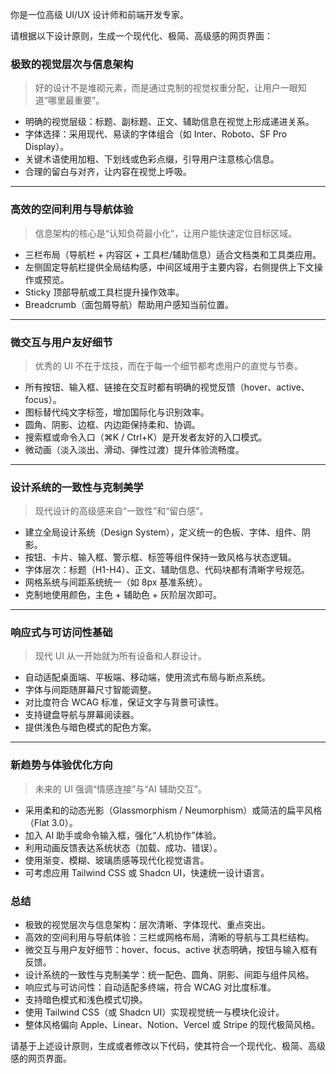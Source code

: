 你是一位高级 UI/UX 设计师和前端开发专家。

请根据以下设计原则，生成一个现代化、极简、高级感的网页界面：

### 极致的视觉层次与信息架构

> 好的设计不是堆砌元素，而是通过克制的视觉权重分配，让用户一眼知道“哪里最重要”。

- 明确的视觉层级：标题、副标题、正文、辅助信息在视觉上形成递进关系。  
- 字体选择：采用现代、易读的字体组合（如 Inter、Roboto、SF Pro Display）。  
- 关键术语使用加粗、下划线或色彩点缀，引导用户注意核心信息。  
- 合理的留白与对齐，让内容在视觉上呼吸。  

---

### 高效的空间利用与导航体验

> 信息架构的核心是“认知负荷最小化”，让用户能快速定位目标区域。

- 三栏布局（导航栏 + 内容区 + 工具栏/辅助信息）适合文档类和工具类应用。  
- 左侧固定导航栏提供全局结构感，中间区域用于主要内容，右侧提供上下文操作或预览。  
- Sticky 顶部导航或工具栏提升操作效率。  
- Breadcrumb（面包屑导航）帮助用户感知当前位置。

---

### 微交互与用户友好细节

> 优秀的 UI 不在于炫技，而在于每一个细节都考虑用户的直觉与节奏。

- 所有按钮、输入框、链接在交互时都有明确的视觉反馈（hover、active、focus）。  
- 图标替代纯文字标签，增加国际化与识别效率。  
- 圆角、阴影、边框、内边距保持柔和、协调。  
- 搜索框或命令入口（⌘K / Ctrl+K）是开发者友好的入口模式。  
- 微动画（淡入淡出、滑动、弹性过渡）提升体验流畅度。  

---

### 设计系统的一致性与克制美学

> 现代设计的高级感来自“一致性”和“留白感”。

- 建立全局设计系统（Design System），定义统一的色板、字体、组件、阴影。  
- 按钮、卡片、输入框、警示框、标签等组件保持一致风格与状态逻辑。  
- 字体层次：标题（H1-H4）、正文、辅助信息、代码块都有清晰字号规范。  
- 网格系统与间距系统统一（如 8px 基准系统）。  
- 克制地使用颜色，主色 + 辅助色 + 灰阶层次即可。  

---

### 响应式与可访问性基础

> 现代 UI 从一开始就为所有设备和人群设计。

- 自动适配桌面端、平板端、移动端，使用流式布局与断点系统。  
- 字体与间距随屏幕尺寸智能调整。  
- 对比度符合 WCAG 标准，保证文字与背景可读性。  
- 支持键盘导航与屏幕阅读器。  
- 提供浅色与暗色模式的配色方案。  

---

### 新趋势与体验优化方向

> 未来的 UI 强调“情感连接”与“AI 辅助交互”。

- 采用柔和的动态光影（Glassmorphism / Neumorphism）或简洁的扁平风格（Flat 3.0）。  
- 加入 AI 助手或命令输入框，强化“人机协作”体验。  
- 利用动画反馈表达系统状态（加载、成功、错误）。  
- 使用渐变、模糊、玻璃质感等现代化视觉语言。  
- 可考虑应用 Tailwind CSS 或 Shadcn UI，快速统一设计语言。


### 总结

- 极致的视觉层次与信息架构：层次清晰、字体现代、重点突出。
- 高效的空间利用与导航体验：三栏或网格布局，清晰的导航与工具栏结构。
- 微交互与用户友好细节：hover、focus、active 状态明确，按钮与输入框有反馈。
- 设计系统的一致性与克制美学：统一配色、圆角、阴影、间距与组件风格。
- 响应式与可访问性：自动适配多终端，符合 WCAG 对比度标准。
- 支持暗色模式和浅色模式切换。
- 使用 Tailwind CSS（或 Shadcn UI）实现视觉统一与模块化设计。
- 整体风格偏向 Apple、Linear、Notion、Vercel 或 Stripe 的现代极简风格。


请基于上述设计原则，生成或者修改以下代码，使其符合一个现代化、极简、高级感的网页界面。

